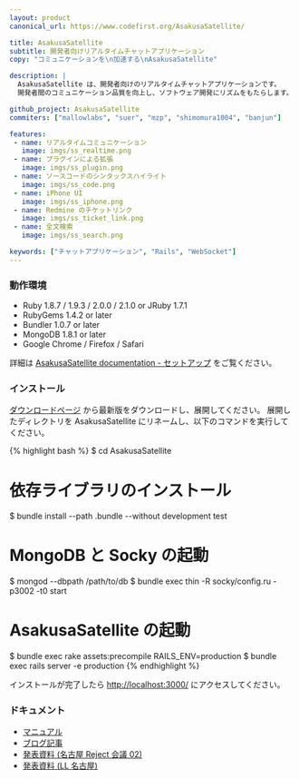```yaml
---
layout: product
canonical_url: https://www.codefirst.org/AsakusaSatellite/

title: AsakusaSatellite
subtitle: 開発者向けリアルタイムチャットアプリケーション
copy: "コミュニケーションを\n加速する\nAsakusaSatellite"

description: |
  AsakusaSatellite は、開発者向けのリアルタイムチャットアプリケーションです。
  開発者間のコミュニケーション品質を向上し、ソフトウェア開発にリズムをもたらします。

github_project: AsakusaSatellite
commiters: ["mallowlabs", "suer", "mzp", "shimomura1004", "banjun"]

features:
 - name: リアルタイムコミュニケーション
   image: imgs/ss_realtime.png
 - name: プラグインによる拡張
   image: imgs/ss_plugin.png
 - name: ソースコードのシンタックスハイライト
   image: imgs/ss_code.png
 - name: iPhone UI
   image: imgs/ss_iphone.png
 - name: Redmine のチケットリンク
   image: imgs/ss_ticket_link.png
 - name: 全文検索
   image: imgs/ss_search.png

keywords: ["チャットアプリケーション", "Rails", "WebSocket"]
---
```


### 動作環境

 * Ruby 1.8.7 / 1.9.3 / 2.0.0 / 2.1.0 or JRuby 1.7.1
 * RubyGems 1.4.2 or later
 * Bundler 1.0.7 or later
 * MongoDB 1.8.1 or later
 * Google Chrome / Firefox / Safari

詳細は [AsakusaSatellite documentation - セットアップ](https://asakusasatellite.readthedocs.io/ja/latest/setup.html) をご覧ください。

### インストール

[ダウンロードページ](https://github.com/codefirst/AsakusaSatellite/tags) から最新版をダウンロードし、展開してください。
展開したディレクトリを AsakusaSatellite にリネームし、以下のコマンドを実行してください。

{% highlight bash %}
$ cd AsakusaSatellite

# 依存ライブラリのインストール
$ bundle install --path .bundle --without development test

# MongoDB と Socky の起動
$ mongod --dbpath /path/to/db
$ bundle exec thin -R socky/config.ru -p3002 -t0 start

# AsakusaSatellite の起動
$ bundle exec rake assets:precompile RAILS_ENV=production
$ bundle exec rails server -e production
{% endhighlight %}

インストールが完了したら [http://localhost:3000/](http://localhost:3000/) にアクセスしてください。

### ドキュメント

 * [マニュアル](https://asakusasatellite.readthedocs.io/)
 * [ブログ記事](http://blog.codefirst.org/tagged/AsakusaSatellite)
 * [発表資料 (名古屋 Reject 会議 02)](https://www.slideshare.net/mallowlabs/a-realtime-chat-application-for-developers-asakusasatellite)
 * [発表資料 (LL 名古屋)](https://www.slideshare.net/suer81/how-are-asakusasatellite-growing-with-mzp)
